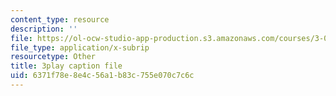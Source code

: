 ```yaml
---
content_type: resource
description: ''
file: https://ol-ocw-studio-app-production.s3.amazonaws.com/courses/3-091sc-introduction-to-solid-state-chemistry-fall-2010/6371f78e8e4c56a1b83c755e070c7c6c_malCa9kI7Ag.vtt
file_type: application/x-subrip
resourcetype: Other
title: 3play caption file
uid: 6371f78e-8e4c-56a1-b83c-755e070c7c6c
---
```

